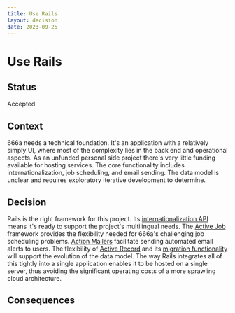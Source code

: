 ```yaml
---
title: Use Rails
layout: decision
date: 2023-09-25
---
```


# Use Rails

## Status

Accepted

## Context

666a needs a technical foundation. It's an application with a relatively simply UI, where most of the complexity lies in the back end and operational aspects. As an unfunded personal side project there's very little funding available for hosting services. The core functionality includes internationalization, job scheduling, and email sending. The data model is unclear and requires exploratory iterative development to determine.

## Decision

Rails is the right framework for this project. Its [internationalization API](https://guides.rubyonrails.org/i18n.html) means it's ready to support the project's multilingual needs. The [Active Job](https://guides.rubyonrails.org/active_job_basics.html) framework provides the flexibility needed for 666a's challenging job scheduling problems. [Action Mailers](https://guides.rubyonrails.org/action_mailer_basics.html) facilitate sending automated email alerts to users. The flexibility of [Active Record](https://guides.rubyonrails.org/active_record_basics.html) and its [migration functionality](https://guides.rubyonrails.org/active_record_migrations.html) will support the evolution of the data model. The way Rails integrates all of this tightly into a single application enables it to be hosted on a single server, thus avoiding the significant operating costs of a more sprawling cloud architecture.

## Consequences

